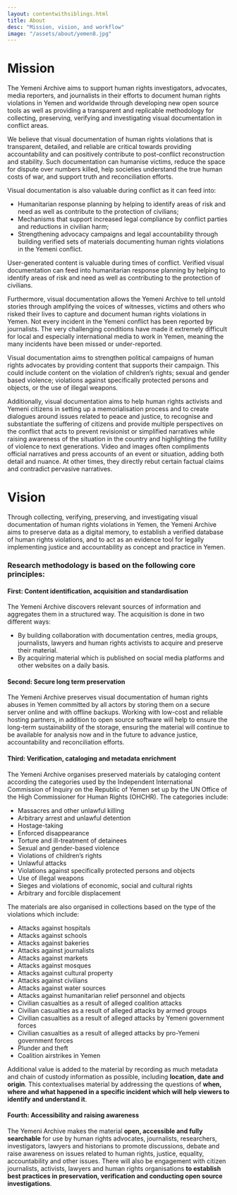 ```yaml
---
layout: contentwithsiblings.html
title: About
desc: "Mission, vision, and workflow"
image: "/assets/about/yemen8.jpg"
---
```

# Mission

The Yemeni Archive aims to support human rights investigators, advocates, media reporters, and journalists in their efforts to document human rights violations in Yemen and worldwide through developing new open source tools as well as providing a transparent and replicable methodology for collecting, preserving, verifying and investigating visual documentation in conflict areas.

We believe that visual documentation of human rights violations that is transparent, detailed, and reliable are critical towards providing accountability and can positively contribute to post-conflict reconstruction and stability. Such documentation can humanise victims, reduce the space for dispute over numbers killed, help societies understand the true human costs of war, and support truth and reconciliation efforts.

Visual documentation is also valuable during conflict as it can feed into:

- Humanitarian response planning by helping to identify areas of risk and need as well as contribute to the protection of civilians;
- Mechanisms that support increased legal compliance by conflict parties and reductions in civilian harm;
- Strengthening advocacy campaigns and legal accountability through building verified sets of materials documenting human rights violations in the Yemeni conflict.

User-generated content is valuable during times of conflict. Verified visual documentation can feed into humanitarian response planning by helping to identify areas of risk and need as well as contributing to the protection of civilians.

Furthermore, visual documentation allows the Yemeni Archive to tell untold stories through amplifying the voices of witnesses, victims and others who risked their lives to capture and document human rights violations in Yemen. Not every incident in the Yemeni conflict has been reported by journalists. The very challenging conditions have made it extremely difficult for local and especially international media to work in Yemen, meaning the many incidents have been missed or under-reported.

Visual documentation aims to strengthen political campaigns of human rights advocates by providing content that supports their campaign. This could include content on the violation of children’s rights; sexual and gender based violence; violations against specifically protected persons and objects, or the use of illegal weapons.

Additionally, visual documentation aims to help human rights activists and Yemeni citizens in setting up a memorialisation process and to create dialogues around issues related to peace and justice, to recognise and substantiate the suffering of citizens and provide multiple perspectives on the conflict that acts to prevent revisionist or simplified narratives while raising awareness of the situation in the country and highlighting the futility of violence to next generations. Video and images often compliments official narratives and press accounts of an event or situation, adding both detail and nuance. At other times, they directly rebut certain factual claims and contradict pervasive narratives.

# Vision

Through collecting, verifying, preserving, and investigating visual documentation of human rights violations in Yemen, the Yemeni Archive aims to preserve data as a digital memory, to establish a verified database of human rights violations, and to act as an evidence tool for legally implementing justice and accountability as concept and practice in Yemen.

### Research methodology is based on the following core principles:

#### First: Content identification, acquisition and standardisation

The Yemeni Archive discovers relevant sources of information and aggregates them in a structured way. The acquisition is done in two different ways:

- By building collaboration with documentation centres, media groups, journalists, lawyers and human rights activists to acquire and preserve their material.
- By acquiring material which is published on social media platforms and other websites on a daily basis.

#### Second: Secure long term preservation

The Yemeni Archive preserves visual documentation of human rights abuses in Yemen committed by all actors by storing them on a secure server online and with offline backups. Working with low-cost and reliable hosting partners, in addition to open source software will help to ensure the long-term sustainability of the storage, ensuring the material will continue to be available for analysis now and in the future to advance justice, accountability and reconciliation efforts.

#### Third: Verification, cataloging and metadata enrichment

The Yemeni Archive organises preserved materials by cataloging content according the categories used by the Independent International Commission of Inquiry on the Republic of Yemen set up by the UN Office of the High Commissioner for Human Rights (OHCHR). The categories include:

- Massacres and other unlawful killing
- Arbitrary arrest and unlawful detention
- Hostage-taking
- Enforced disappearance
- Torture and ill-treatment of detainees
- Sexual and gender-based violence
- Violations of children’s rights
- Unlawful attacks
- Violations against specifically protected persons and objects
- Use of illegal weapons
- Sieges and violations of economic, social and cultural rights
- Arbitrary and forcible displacement

The materials are also organised in collections based on the type of the violations which include:

- Attacks against hospitals
- Attacks against schools
- Attacks against bakeries
- Attacks against journalists
- Attacks against markets
- Attacks against mosques
- Attacks against cultural property
- Attacks against civilians
- Attacks against water sources
- Attacks against humanitarian relief personnel and objects
- Civilian casualties as a result of alleged coalition attacks
- Civilian casualties as a result of alleged attacks by armed groups
- Civilian casualties as a result of alleged attacks by Yemeni government forces
- Civilian casualties as a result of alleged attacks by pro-Yemeni government forces
- Plunder and theft
- Coalition airstrikes in Yemen

Additional value is added to the material by recording as much metadata and chain of custody information as possible, including **location, date and origin**. This contextualises material by addressing the questions of **when, where and what happened in a specific incident which will help viewers to identify and understand it**.

#### Fourth: Accessibility and raising awareness

The Yemeni Archive makes the material **open, accessible and fully searchable** for use by human rights advocates, journalists, researchers, investigators, lawyers and historians to promote discussions, debate and raise awareness on issues related to human rights, justice, equality, accountability and other issues. There will also be engagement with citizen journalists, activists, lawyers and human rights organisations **to establish best practices in preservation, verification and conducting open source investigations**.

